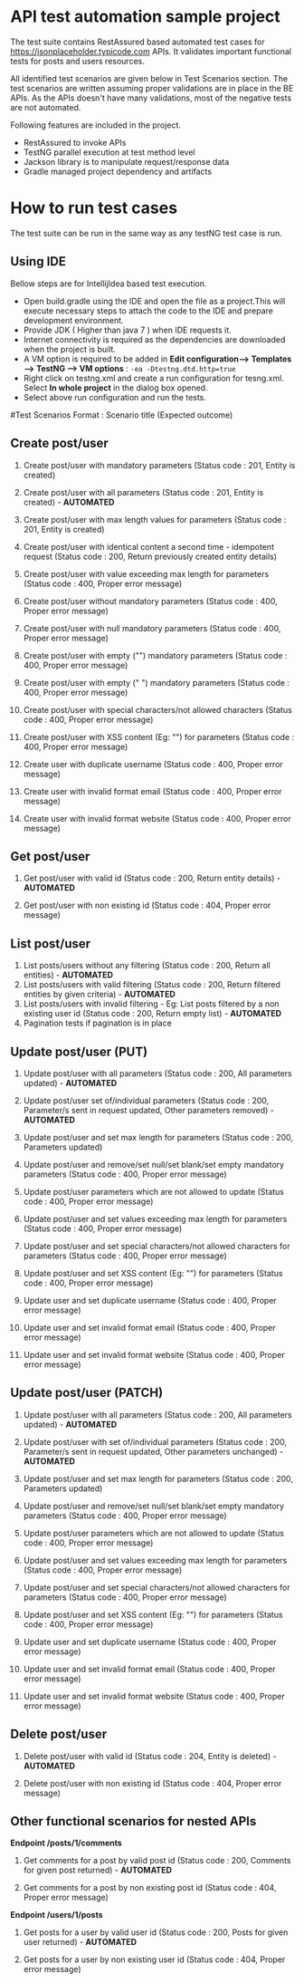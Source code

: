 # API test automation sample project
The test suite contains RestAssured based automated test cases for https://jsonplaceholder.typicode.com APIs. 
It validates important functional tests for posts and users resources.

All identified test scenarios are given below in Test Scenarios section.
The test scenarios are written assuming proper validations are in place in the BE APIs.
As the APIs doesn't have many validations, most of the negative tests are not automated.

Following features are included in the project.

  - RestAssured to invoke APIs
  - TestNG parallel execution at test method level
  - Jackson library is to manipulate request/response data
  - Gradle managed project dependency and artifacts

# How to run test cases
The test suite can be run in the same way as any testNG test case is run.

## Using IDE
Bellow steps are for IntellijIdea based test execution.
  - Open build.gradle using the IDE and open the file as a project.This will execute necessary steps to attach the code to the IDE and prepare development environment.
  - Provide JDK ( Higher than java 7 ) when IDE requests it.
  - Internet connectivity is required as the dependencies are downloaded when the project is built.
  - A VM option is required to be added in **Edit configuration--> Templates --> TestNG --> VM options** : `-ea -Dtestng.dtd.http=true`
  - Right click on testng.xml and create a run configuration for tesng.xml. Select **In whole project** in the dialog box opened.
  - Select above run configuration and run the tests.
  
#Test Scenarios
Format : Scenario title (Expected outcome)

## Create post/user
1. Create post/user with mandatory parameters (Status code : 201, Entity is created)
2. Create post/user with all parameters (Status code : 201, Entity is created) - **AUTOMATED**
3. Create post/user with max length values for parameters (Status code : 201, Entity is created)
4. Create post/user with identical content a second time - idempotent request (Status code : 200, Return previously created entity details)

5. Create post/user with value exceeding max length for parameters (Status code : 400, Proper error message)
6. Create post/user without mandatory parameters (Status code : 400, Proper error message)
7. Create post/user with null mandatory parameters (Status code : 400, Proper error message)
8. Create post/user with empty ("") mandatory parameters (Status code : 400, Proper error message)
9. Create post/user with empty (" ") mandatory parameters (Status code : 400, Proper error message)
10. Create post/user with special characters/not allowed characters (Status code : 400, Proper error message)
11. Create post/user with XSS content (Eg: "<script>alert('xss')</script>") for parameters (Status code : 400, Proper error message)
12. Create user with duplicate username (Status code : 400, Proper error message)
13. Create user with invalid format email (Status code : 400, Proper error message)
14. Create user with invalid format website (Status code : 400, Proper error message)

## Get post/user
1. Get post/user with valid id (Status code : 200, Return entity details) - **AUTOMATED**

2. Get post/user with non existing id  (Status code : 404, Proper error message)

## List post/user
1. List posts/users without any filtering (Status code : 200, Return all entities) - **AUTOMATED**
2. List posts/users with valid filtering (Status code : 200, Return filtered entities by given criteria) - **AUTOMATED**
3. List posts/users with invalid filtering - Eg: List posts filtered by a non existing user id (Status code : 200, Return empty list) - **AUTOMATED**
4. Pagination tests if pagination is in place

## Update post/user (PUT)
1. Update post/user with all parameters (Status code : 200, All parameters updated) - **AUTOMATED**
2. Update post/user set of/individual parameters (Status code : 200, Parameter/s sent in request updated, Other parameters removed) - **AUTOMATED**
3. Update post/user and set max length for parameters  (Status code : 200, Parameters updated)

4. Update post/user and remove/set null/set blank/set empty mandatory parameters  (Status code : 400, Proper error message)
5. Update post/user parameters which are not allowed to update (Status code : 400, Proper error message)
6. Update post/user and set values exceeding max length for parameters  (Status code : 400, Proper error message)
7. Update post/user and set special characters/not allowed characters for parameters (Status code : 400, Proper error message)
8. Update post/user and set XSS content (Eg: "<script>alert('xss')</script>") for parameters (Status code : 400, Proper error message)
9. Update user and set duplicate username (Status code : 400, Proper error message)
10. Update user and set invalid format email (Status code : 400, Proper error message)
11. Update user and set invalid format website (Status code : 400, Proper error message)

## Update post/user (PATCH)
1. Update post/user with all parameters (Status code : 200, All parameters updated) - **AUTOMATED**
2. Update post/user with set of/individual parameters (Status code : 200, Parameter/s sent in request updated, Other parameters unchanged) - **AUTOMATED**
3. Update post/user and set max length for parameters  (Status code : 200, Parameters updated)

4. Update post/user and remove/set null/set blank/set empty mandatory parameters  (Status code : 400, Proper error message)
5. Update post/user parameters which are not allowed to update (Status code : 400, Proper error message)
6. Update post/user and set values exceeding max length for parameters  (Status code : 400, Proper error message)
7. Update post/user and set special characters/not allowed characters for parameters (Status code : 400, Proper error message)
8. Update post/user and set XSS content (Eg: "<script>alert('xss')</script>") for parameters (Status code : 400, Proper error message)
9. Update user and set duplicate username (Status code : 400, Proper error message)
10. Update user and set invalid format email (Status code : 400, Proper error message)
11. Update user and set invalid format website (Status code : 400, Proper error message)

## Delete post/user
1. Delete post/user with valid id (Status code : 204, Entity is deleted) - **AUTOMATED**

2. Delete post/user with non existing id  (Status code : 404, Proper error message)

## Other functional scenarios for nested APIs
**Endpoint /posts/1/comments**
1. Get comments for a post by valid post id (Status code : 200, Comments for given post returned) - **AUTOMATED**

2. Get comments for a post by non existing post id (Status code : 404, Proper error message)

**Endpoint /users/1/posts**
1. Get posts for a user by valid user id (Status code : 200, Posts for given user returned) - **AUTOMATED**

2. Get posts for a user by non existing user id (Status code : 404, Proper error message)